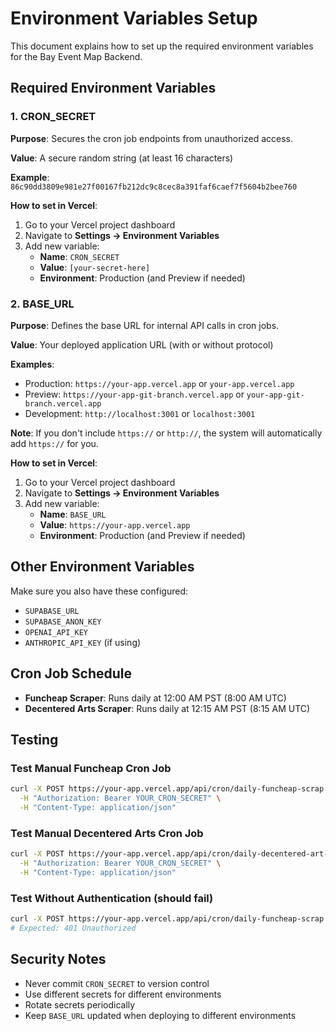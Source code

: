 # Environment Variables Setup

This document explains how to set up the required environment variables for the Bay Event Map Backend.

## Required Environment Variables

### 1. CRON_SECRET
**Purpose**: Secures the cron job endpoints from unauthorized access.

**Value**: A secure random string (at least 16 characters)

**Example**: `86c90dd3809e981e27f00167fb212dc9c8cec8a391faf6caef7f5604b2bee760`

**How to set in Vercel**:
1. Go to your Vercel project dashboard
2. Navigate to **Settings → Environment Variables**
3. Add new variable:
   - **Name**: `CRON_SECRET`
   - **Value**: `[your-secret-here]`
   - **Environment**: Production (and Preview if needed)

### 2. BASE_URL
**Purpose**: Defines the base URL for internal API calls in cron jobs.

**Value**: Your deployed application URL (with or without protocol)

**Examples**:
- Production: `https://your-app.vercel.app` or `your-app.vercel.app`
- Preview: `https://your-app-git-branch.vercel.app` or `your-app-git-branch.vercel.app`
- Development: `http://localhost:3001` or `localhost:3001`

**Note**: If you don't include `https://` or `http://`, the system will automatically add `https://` for you.

**How to set in Vercel**:
1. Go to your Vercel project dashboard
2. Navigate to **Settings → Environment Variables**
3. Add new variable:
   - **Name**: `BASE_URL`
   - **Value**: `https://your-app.vercel.app`
   - **Environment**: Production (and Preview if needed)

## Other Environment Variables

Make sure you also have these configured:
- `SUPABASE_URL`
- `SUPABASE_ANON_KEY`
- `OPENAI_API_KEY`
- `ANTHROPIC_API_KEY` (if using)

## Cron Job Schedule

- **Funcheap Scraper**: Runs daily at 12:00 AM PST (8:00 AM UTC)
- **Decentered Arts Scraper**: Runs daily at 12:15 AM PST (8:15 AM UTC)

## Testing

### Test Manual Funcheap Cron Job
```bash
curl -X POST https://your-app.vercel.app/api/cron/daily-funcheap-scrap \
  -H "Authorization: Bearer YOUR_CRON_SECRET" \
  -H "Content-Type: application/json"
```

### Test Manual Decentered Arts Cron Job
```bash
curl -X POST https://your-app.vercel.app/api/cron/daily-decentered-art-scrap \
  -H "Authorization: Bearer YOUR_CRON_SECRET" \
  -H "Content-Type: application/json"
```

### Test Without Authentication (should fail)
```bash
curl -X POST https://your-app.vercel.app/api/cron/daily-funcheap-scrap
# Expected: 401 Unauthorized
```

## Security Notes

- Never commit `CRON_SECRET` to version control
- Use different secrets for different environments
- Rotate secrets periodically
- Keep `BASE_URL` updated when deploying to different environments
